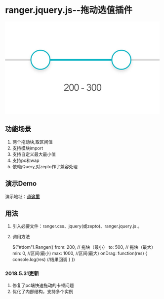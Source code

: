 # ranger.jquery.js--拖动选值插件

![](./demo.jpg)

## 功能场景 ##
1. 两个拖动块,取区间值
2. 支持模块import
3. 支持自定义最大最小值
4. 支持pc和wap
5. 依赖jQuery,对zepto作了兼容处理

## 演示Demo ##
演示地址：**[点这里][2]**

## 用法 ##
1. 引入必要文件：ranger.css、jquery(或zepto)、ranger.jquery.js 。

    <link rel="stylesheet" href="ranger.css">
    <script src="jquery.js"></script>
    <script src="ranger.jquery.js"></script>

2. 调用方法

    $("#dom").Ranger({
      from: 200, // 拖块（最小）
      to: 500, // 拖块（最大）
      min: 0, //区间(最小)
      max: 1000, //区间(最大)
      onDrag: function(res) {
        console.log(res) //结果回调
      }
    })

### 2018.5.31更新 ###
1. 修复了pc端快速拖动的卡顿问题
2. 优化了内部结构，支持多个实例

  [2]: https://denghao.me/demo/2018/ranger/
